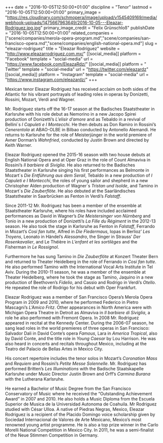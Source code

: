 +++
date = "2016-10-05T12:50:00+01:00"
discipline = "Tenor"
lastmod = "2016-10-05T12:50:00+01:00"
primary_image = "https://res.cloudinary.com/schmopera/image/upload/v1545409169/media/webhook-uploads/1475667963649/2016-10-05---Eleazar-Rodriguez.jpg.jpg"
primary_image_credit = "Felix Grünschloß"
publishDate = "2016-10-05T12:50:00+01:00"
related_companies = ["scene/companies/merola-opera-program.md","scene/companies/san-francisco-opera.md","scene/companies/english-national-opera.md"]
slug = "eleazar-rodriguez"
title = "Eleazar Rodríguez"
website = "http://www.eleazarrodriguez.com.mx/"
[[social_media]]
platform = "Facebook"
template = "social-media"
url = "https://www.facebook.com/EleazaRdz/"
[[social_media]]
platform = " Twitter"
template = "social-media"
url = "https://twitter.com/eleazardz"
[[social_media]]
platform = "Instagram"
template = "social-media"
url = "https://www.instagram.com/eleazardz/"
+++

Mexican tenor Eleazar Rodriguez has received acclaim on both sides of the Atlantic for his vibrant portrayals of leading roles in operas by Donizetti, Rossini, Mozart, Verdi and Wagner.

Mr. Rodriguez starts off the 16-17 season at the Badisches Staatstheater in Karlsruhe with his role debut as Nemorino in a new Jacopo Spirei production of Donizetti’s *L’elisir d’amore* and as Tebaldo in a revival of Bellini´s *I Capuleti e I Montecchi*. He then debuts as Don Ramiro in Rossini’s *Cenerentola* at ABAO-OLBE in Bilbao conducted by Antonello Alemandi. He returns to Karlsruhe for the role of Meisterjünger in the world premiere of Avner Dorman’s *Wahnfried*, conducted by Justin Brown and directed by Keith Warner.

Eleazar Rodriguez opened the 2015-16 season with two house debuts at English National Opera and at Oper Graz in the role of Count Almaviva in Rossini’s *Il barbiere di Siviglia*. He also returned to the Badisches Staatstheater in Karlsruhe singing his first performances as Belmonte in Mozart´s *Die Entführung aus dem Serail*, Tebaldo in a new production of *I Capuleti e I Montecchi*, the roles of young sailor and shepherd in a new Christopher Alden production of Wagner´s *Tristan und Isolde*, and Tamino in Mozart´s *Die Zauberflöte*. He also debuted at the Saarländisches Staatstheater in Saarbrücken as Fenton in Verdi’s *Falstaff*.

Since 2011-12 Mr. Rodriguez has been a member of the ensemble at Staatstheater Karlsruhe, where his roles have included acclaimed performances as David in Wagner’s *Die Meistersinger von Nürnberg* and Tonio in a new production of Donizetti’s *La Fille du Régiment* in the 2012-13 season. He also took the stage in Karlsruhe as Fenton in *Falstaff*, Ferrando in Mozart’s *Cosi fan tutte*, Alfred in *Die Fledermaus*, Iopas in Berlioz’ *Les Troyens*, Leonato in Händel’s *Alessandro*, the Singer in Strauss’ *Der Rosenkavalier*, and Le Théière in *L’enfant et les sortilèges* and the Fisherman in *Le Rossignol*.

Furthermore he has sung Tamino in *Die Zauberflöte* at Konzert Theater Bern and returned to Theater Heidelberg in the role of Ferrando in *Cosí fan tutte*. He also performed Tamino with the International Vocal Arts Institute in Tel Aviv. During the 2010-11 season, he was a member of the ensemble at Theater Heidelberg, where he took the stage as Tamino, Jaquino in a new production of Beethoven’s *Fidelio*, and Cassio and Rodrigo in Verdi’s *Otello*. He repeated the role of Rodrigo for his debut with Oper Frankfurt.

Eleazar Rodriguez was a member of San Francisco Opera’s Merola Opera Program in 2009 and 2010, where he performed Federico in Pietro Mascagni’s *L’Amico Fritz*. Other appearances in North America were with Michigan Opera Theatre in Detroit as Almaviva in *Il barbiere di Siviglia*, a role he also performed with Fremont Opera. In 2008 Mr. Rodriguez appeared in recital at the Kennedy Center. During the 2006-07 season, he sang lead roles in the world premieres of three operas in San Francisco: Salvador Dali in David Conte’s opera *Famous*, Lara in *America Tropical*, also by David Conte, and the title role in *Young Caesar* by Lou Harrison. He was also heard in concerts and recitals throughout Mexico, including at the Teatro del Palacio de Bellas Artes in Mexico City.

His concert repertoire includes the tenor solos in Mozart’s *Coronation Mass* and *Requiem* and Rossini’s *Petite Messe Solennelle*. Mr. Rodriguez has performed Britten’s *Les Illuminations* with the Badische Staatskapelle Karlsruhe under Music Director Justin Brown and Orff’s *Carmina Burana* with the Lutherana Karlsruhe.

He earned a Bachelor of Music Degree from the San Francisco Conservatory of Music where he received the “Outstanding Achievement Award” in 2007 and 2010. He also holds a Music Diploma from the Escuela Superior de Musica de la Universidad Autonoma de Coahuila. Mr Rodriguez studied with César Ulloa. A native of Piedras Negras, Mexico, Eleazar Rodriguez is a recipient of the Placido Domingo voice scholarship given by Sociedad Internacional de Valores de Arte Mexicano, Mexico’s most renowned young artist programme. He is also a top prize winner in the Carlo Morelli National Competition in Mexico City. In 2011, he was a semi-finalist of the Neue Stimmen Competition in Germany.
